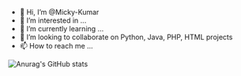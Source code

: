 - 👋 Hi, I’m @Micky-Kumar
- 👀 I’m interested in ...
- 🌱 I’m currently learning ...
- 💞️ I’m looking to collaborate on Python, Java, PHP, HTML projects
- 📫 How to reach me ...

<!---
Micky-Kumar/Micky-Kumar is a ✨ special ✨ repository because its `README.md` (this file) appears on your GitHub profile.
You can click the Preview link to take a look at your changes.
--->


![Anurag's GitHub stats](https://github-readme-stats.vercel.app/api?username=micky-kumara&show_icons=true&theme=radical)

